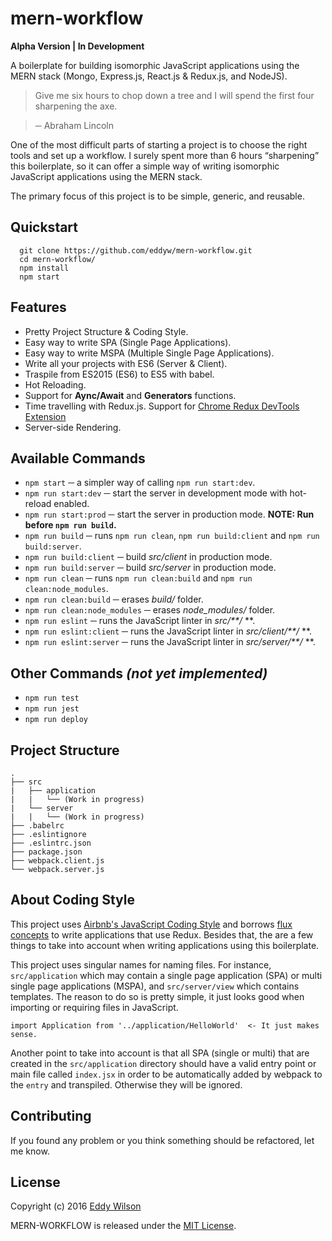 # mern-workflow
**Alpha Version | In Development**

A boilerplate for building isomorphic JavaScript applications using the MERN stack (Mongo, Express.js, React.js & Redux.js, and NodeJS).

> Give me six hours to chop down a tree and I will spend the first four sharpening the axe.

> ─ Abraham Lincoln

One of the most difficult parts of starting a project is to choose the right tools and set up a workflow. I surely spent more than 6 hours “sharpening” this boilerplate, so it can offer a simple way of writing isomorphic JavaScript applications using the MERN stack.

The primary focus of this project is to be simple, generic, and reusable.

## Quickstart

```
  git clone https://github.com/eddyw/mern-workflow.git
  cd mern-workflow/
  npm install
  npm start
```
## Features
* Pretty Project Structure & Coding Style.
* Easy way to write SPA (Single Page Applications).
* Easy way to write MSPA (Multiple Single Page Applications).
* Write all your projects with ES6 (Server & Client).
* Traspile from ES2015 (ES6) to ES5 with babel.
* Hot Reloading.
* Support for **Aync/Await** and **Generators** functions.
* Time travelling with Redux.js. Support for [Chrome Redux DevTools Extension](https://chrome.google.com/webstore/detail/redux-devtools/lmhkpmbekcpmknklioeibfkpmmfibljd)
* Server-side Rendering.

## Available Commands

* `npm start` ─ a simpler way of calling `npm run start:dev`.
* `npm run start:dev` ─ start the server in development mode with hot-reload enabled.
* `npm run start:prod` ─ start the server in production mode. **NOTE: Run before `npm run build`.**
* `npm run build` ─ runs `npm run clean`, `npm run build:client` and `npm run build:server`.
* `npm run build:client` ─ build *src/client* in production mode.
* `npm run build:server` ─ build *src/server* in production mode.
* `npm run clean` ─ runs `npm run clean:build` and `npm run clean:node_modules`.
* `npm run clean:build` ─ erases *build/* folder.
* `npm run clean:node_modules` ─ erases *node_modules/* folder.
* `npm run eslint` ─ runs the JavaScript linter in *src/**/* **.
* `npm run eslint:client` ─ runs the JavaScript linter in *src/client/**/* **.
* `npm run eslint:server` ─ runs the JavaScript linter in *src/server/**/* **.

## Other Commands *(not yet implemented)*
* `npm run test`
* `npm run jest`
* `npm run deploy`

## Project Structure

```
.
├── src
|   ├── application
|   |   └── (Work in progress)
|   └── server
|   |   └── (Work in progress)
├── .babelrc
├── .eslintignore
├── .eslintrc.json
├── package.json
├── webpack.client.js
└── webpack.server.js
```
## About Coding Style
This project uses [Airbnb's JavaScript Coding Style](https://github.com/airbnb/javascript) and borrows [flux concepts](https://github.com/facebook/flux/tree/master/examples/flux-concepts) to write applications that use Redux. Besides that, the are a few things to take into account when writing applications using this boilerplate.

This project uses singular names for naming files. For instance, `src/application` which may contain a single page application (SPA) or multi single page applications (MSPA), and `src/server/view` which contains templates. The reason to do so is pretty simple, it just looks good when importing or requiring files in JavaScript.

```
import Application from '../application/HelloWorld'  <- It just makes sense.
```
Another point to take into account is that all SPA (single or multi) that are created in the `src/application` directory should have a valid entry point or main file called `index.jsx` in order to be automatically added by webpack to the `entry` and transpiled. Otherwise they will be ignored.

## Contributing
If you found any problem or you think something should be refactored, let me know.

## License
Copyright (c) 2016 [Eddy Wilson](https://www.linkedin.com/in/ieddyw)

MERN-WORKFLOW is released under the [MIT License](http://www.opensource.org/licenses/MIT).
